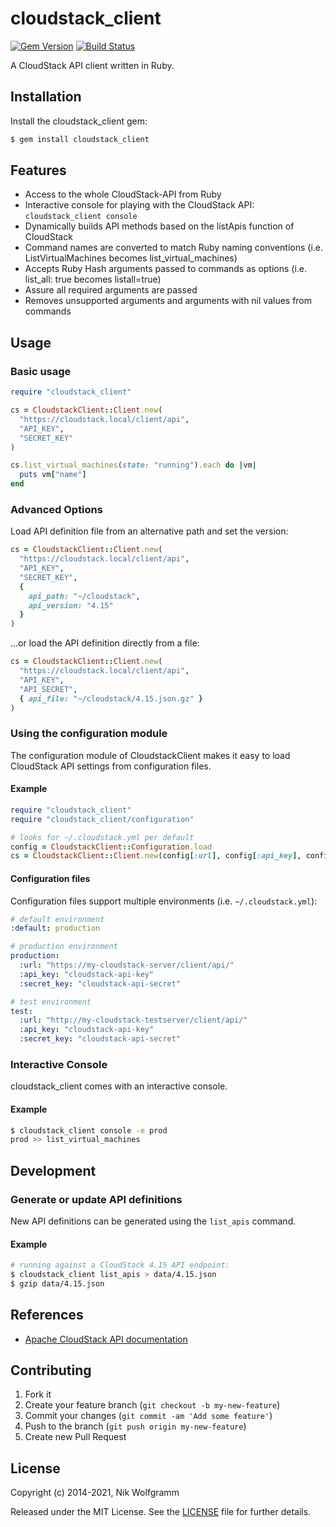 # cloudstack_client

[![Gem Version](https://badge.fury.io/rb/cloudstack_client.png)](http://badge.fury.io/rb/cloudstack_client)
 [![Build Status](https://travis-ci.com/niwo/cloudstack_client.svg?branch=master)](https://travis-ci.com/niwo/cloudstack_client)

A CloudStack API client written in Ruby.

## Installation

Install the cloudstack_client gem:

```bash
$ gem install cloudstack_client
```

## Features

- Access to the whole CloudStack-API from Ruby
- Interactive console for playing with the CloudStack API: ```cloudstack_client console```
- Dynamically builds API methods based on the listApis function of CloudStack
- Command names are converted to match Ruby naming conventions (i.e. ListVirtualMachines becomes list_virtual_machines)
- Accepts Ruby Hash arguments passed to commands as options (i.e. list_all: true becomes listall=true)
- Assure all required arguments are passed
- Removes unsupported arguments and arguments with nil values from commands

## Usage

### Basic usage

```ruby
require "cloudstack_client"

cs = CloudstackClient::Client.new(
  "https://cloudstack.local/client/api",
  "API_KEY",
  "SECRET_KEY"
)

cs.list_virtual_machines(state: "running").each do |vm|
  puts vm["name"]
end
```

### Advanced Options

Load API definition file from an alternative path and set the version:

```ruby
cs = CloudstackClient::Client.new(
  "https://cloudstack.local/client/api",
  "API_KEY",
  "SECRET_KEY",
  {
    api_path: "~/cloudstack",
    api_version: "4.15"
  }
)
```

...or load the API definition directly from a file:

```ruby
cs = CloudstackClient::Client.new(
  "https://cloudstack.local/client/api",
  "API_KEY",
  "API_SECRET",
  { api_file: "~/cloudstack/4.15.json.gz" }
)
```

### Using the configuration module

The configuration module of CloudstackClient makes it easy to load CloudStack API settings from configuration files.

#### Example

```ruby
require "cloudstack_client"
require "cloudstack_client/configuration"

# looks for ~/.cloudstack.yml per default
config = CloudstackClient::Configuration.load
cs = CloudstackClient::Client.new(config[:url], config[:api_key], config[:secret_key])
```

#### Configuration files

Configuration files support multiple environments (i.e. `~/.cloudstack.yml`):

```yaml
# default environment
:default: production

# production environment
production:
  :url: "https://my-cloudstack-server/client/api/"
  :api_key: "cloudstack-api-key"
  :secret_key: "cloudstack-api-secret"

# test environment
test:
  :url: "http://my-cloudstack-testserver/client/api/"
  :api_key: "cloudstack-api-key"
  :secret_key: "cloudstack-api-secret"
```

### Interactive Console

cloudstack_client comes with an interactive console.

#### Example

```bash
$ cloudstack_client console -e prod
prod >> list_virtual_machines
```

## Development

### Generate or update API definitions

New API definitions can be generated using the `list_apis` command.

#### Example

```bash
# running against a CloudStack 4.15 API endpoint:
$ cloudstack_client list_apis > data/4.15.json
$ gzip data/4.15.json
```

## References

- [Apache CloudStack API documentation](http://cloudstack.apache.org/api/apidocs-4.15/)

## Contributing

1. Fork it
2. Create your feature branch (`git checkout -b my-new-feature`)
3. Commit your changes (`git commit -am 'Add some feature'`)
4. Push to the branch (`git push origin my-new-feature`)
5. Create new Pull Request

## License

Copyright (c) 2014-2021, Nik Wolfgramm

Released under the MIT License. See the [LICENSE](https://raw.github.com/niwo/cloudstack_client/master/LICENSE.txt) file for further details.
